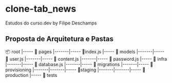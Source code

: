 # clone-tab_news

Estudos do curso.dev by Filipe Deschamps

## Proposta de Arquitetura e Pastas

📦 root
|----- 📁 pages
|-------|----- 📜index.js
|----- 📁 models
|-------|----- 📜 user.js
|-------|----- 📜 content.js
|-------|----- 📜 password.js
|----- 📁 infra
|-------|----- 📜 database.js
|-------|----- 📁 migrations
|-------|----- 📁 provisioning
|-------|-------|----- 📁staging
|-------|-------|----- 📁production
|----- 📁 tests
